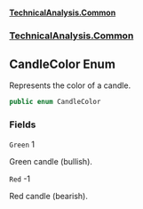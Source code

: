#### [TechnicalAnalysis.Common](Atypical.TechnicalAnalysis.Common.md 'Atypical.TechnicalAnalysis.Common')
### [TechnicalAnalysis.Common](Atypical.TechnicalAnalysis.Common.md#TechnicalAnalysis.Common 'TechnicalAnalysis.Common')

## CandleColor Enum

Represents the color of a candle.

```csharp
public enum CandleColor
```
### Fields

<a name='TechnicalAnalysis.Common.CandleColor.Green'></a>

`Green` 1

Green candle (bullish).

<a name='TechnicalAnalysis.Common.CandleColor.Red'></a>

`Red` -1

Red candle (bearish).